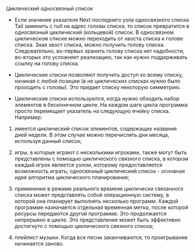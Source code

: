 *Циклический односвязный список*


- Если значение указателя Next последнего узла односвязного списка Tail заменить с null на адрес головы списка,
то список превратится в односвязный циклический (кольцевой) список. В односвязном циклическом списке можно переходить от хвоста списка к голове списка. 
Зная хвост списка, можно получить голову списка. Следовательно, во-первых хранить голову списка нет надобности, 
во-вторых это усложняет реализацию, так как нужно поддерживать ссылку на голову списка. 


- Циклические списки позволяют получить доступ ко всему списку, начиная с любой позиции (в не циклических списках нужно было проходить с головы). Это придает списку некоторую симметрию. 



- Циклические списки используются, когда нужно обходить набор элементов в бесконечном цикле. На каждом шаге цикла программа просто перемещает указатель на следующую ячейку списка. Например:

1) имеется циклический список элементов, содержащих названия дней недели. В этом случае можно перечислять дни месяца, используя данный список;

2) игры, в которые играют с несколькими игроками, также могут быть представлены с помощью циклического связного списка, в котором каждый игрок является узлом, которому предоставляется возможность играть;
односвязный циклический список - основная идея алгоритма циклического планирования;

3) применение в режиме реального времени циклически связанного списка может представлять собой операционную систему, в которой она планирует выполнять несколько программ. Каждой программе назначается отдельная временная метка, после которой ресурсы передаются другой программе. Это продолжается непрерывно в цикле. Это представление может быть эффективно достигнуто с помощью циклического связного списка;

4) плейлист музыки. Когда все песни заканчиваются, то проигрывание начинается заново.



